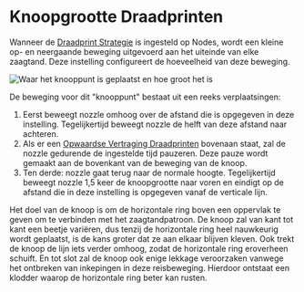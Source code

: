 Knoopgrootte Draadprinten
====
Wanneer de [Draadprint Strategie](wireframe_strategy.md) is ingesteld op Nodes, wordt een kleine op- en neergaande beweging uitgevoerd aan het uiteinde van elke zaagtand. Deze instelling configureert de hoeveelheid van deze beweging.

![Waar het knooppunt is geplaatst en hoe groot het is](../../../articles/images/wireframe_top_jump.svg)

De beweging voor dit "knooppunt" bestaat uit een reeks verplaatsingen:
1. Eerst beweegt nozzle omhoog over de afstand die is opgegeven in deze instelling. Tegelijkertijd beweegt nozzle de helft van deze afstand naar achteren.
2. Als er een [Opwaardse Vertraging Draadprinten](wireframe_top_delay.md) bovenaan staat, zal de nozzle gedurende de ingestelde tijd pauzeren. Deze pauze wordt gemaakt aan de bovenkant van de beweging van de knoop.
3. Ten derde: nozzle gaat terug naar de normale hoogte. Tegelijkertijd beweegt nozzle 1,5 keer de knoopgrootte naar voren en eindigt op de afstand die in deze instelling is opgegeven vanaf de verticale lijn.

Het doel van de knoop is om de horizontale ring boven een oppervlak te geven om te verbinden met het zaagtandpatroon. De knoop zal van kant tot kant een beetje variëren, dus tenzij de horizontale ring heel nauwkeurig wordt geplaatst, is de kans groter dat ze aan elkaar blijven kleven. Ook trekt de knoop de lijn iets verder omhoog, zodat de horizontale ring eroverheen schuift. En tot slot zal de knoop ook enige lekkage veroorzaken vanwege het ontbreken van inkepingen in deze reisbeweging. Hierdoor ontstaat een klodder waarop de horizontale ring beter kan rusten.